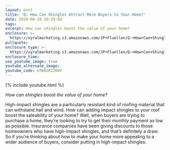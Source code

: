 ```yaml
---
layout: post
title: 'Q: How Can Shingles Attract More Buyers to Your Home?'
date: 2020-08-28 20:29:00
tags:
excerpt: How can shingles boost the value of your home?
enclosure: >-
  https://vyralmarketing.s3.amazonaws.com/JP+Fluellen/Q-+How+Can+Shingles+Attract+More+Buyers+to+Your+Home_.mp4
pullquote:
enclosure_type: >-
  https://vyralmarketing.s3.amazonaws.com/JP+Fluellen/Q-+How+Can+Shingles+Attract+More+Buyers+to+Your+Home_.mp4
enclosure_time:
use_youtube_image: true
youtube_alternate_image:
youtube_code: mTW82RZJRWY
---
```


{% include youtube.html %}

*How can shingles boost the value of your home?*

High-impact shingles are a particularly resistant kind of roofing material that can withstand hail and wind. How can adding impact shingles to your roof boost the saleability of your home? Well, when buyers are trying to purchase a home, they’re looking to try to get their monthly payment as low as possible. Insurance companies have been giving discounts to those homeowners who have high-impact shingles, and that’s definitely a draw. So if you’re thinking about how to make your home more appealing to a wider audience of buyers, consider putting in high-impact shingles.